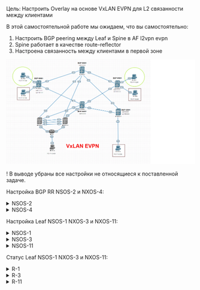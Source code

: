 Цель:
Настроить Overlay на основе VxLAN EVPN для L2 связанности между клиентами

В этой  самостоятельной работе мы ожидаем, что вы самостоятельно:

1. Настроить BGP peering между Leaf и Spine в AF l2vpn evpn
2. Spine работает в качестве route-reflector
3. Настроена связанность между клиентами в первой зоне

![](img/L2VPN.png)


! В выводе убраны все настройки не относящиеся к поставленной задаче.


Настройка BGP RR NSOS-2 и NXOS-4:

<details>
<summary>NSOS-2</summary>
<pre><code>
NX-2# show run

nv overlay evpn
feature ospf
feature bgp
feature interface-vlan
feature vn-segment-vlan-based
feature nv overlay

interface Ethernet1/1
  no switchport
  medium p2p
  ip unnumbered loopback0
  ip ospf network point-to-point
  no ip ospf passive-interface
  ip router ospf UNDER area 0.0.0.0
  no shutdown

interface Ethernet1/2
  no switchport
  medium p2p
  ip unnumbered loopback0
  ip ospf network point-to-point
  no ip ospf passive-interface
  ip router ospf UNDER area 0.0.0.0
  no shutdown

interface Ethernet1/3
  no switchport
  medium p2p
  ip unnumbered loopback0
  ip ospf network point-to-point
  no ip ospf passive-interface
  ip router ospf UNDER area 0.0.0.0
  no shutdown

interface loopback0
  ip address 2.2.2.2/32
  ip router ospf UNDER area 0.0.0.0
cli alias name wr copy running-config startup-config
line console
line vty
boot nxos bootflash:/nxos.9.2.2.bin
router ospf UNDER
  router-id 2.2.2.2
router bgp 65001
  template peer LEAF
    remote-as 65001
    update-source loopback0
    address-family l2vpn evpn
      send-community
      send-community extended
      route-reflector-client
  neighbor 1.1.1.1
    inherit peer LEAF
  neighbor 3.3.3.3
    inherit peer LEAF
  neighbor 5.5.5.5
    inherit peer LEAF

</code></pre>
</details>

<details>
<summary>NSOS-4</summary>
<pre><code>
NX-4# show run

nv overlay evpn
feature ospf
feature bgp
feature interface-vlan
feature vn-segment-vlan-based
feature nv overlay

interface Ethernet1/1
  no switchport
  medium p2p
  ip unnumbered loopback0
  ip ospf network point-to-point
  no ip ospf passive-interface
  ip router ospf UNDER area 0.0.0.0
  no shutdown

interface Ethernet1/2
  no switchport
  medium p2p
  ip unnumbered loopback0
  ip ospf network point-to-point
  no ip ospf passive-interface
  ip router ospf UNDER area 0.0.0.0
  no shutdown

interface Ethernet1/3
  no switchport
  medium p2p
  ip unnumbered loopback0
  ip ospf network point-to-point
  no ip ospf passive-interface
  ip router ospf UNDER area 0.0.0.0
  no shutdown

interface loopback0
  ip address 4.4.4.4/32
  ip router ospf UNDER area 0.0.0.0
cli alias name wr copy running-config startup-config
line console
line vty
boot nxos bootflash:/nxos.9.2.2.bin
router ospf UNDER
  router-id 4.4.4.4
router bgp 65001
  template peer LEAF
    remote-as 65001
    update-source loopback0
    address-family l2vpn evpn
      send-community
      send-community extended
      route-reflector-client
  neighbor 1.1.1.1
    inherit peer LEAF
  neighbor 3.3.3.3
    inherit peer LEAF
  neighbor 5.5.5.5
    inherit peer LEAF

</code></pre>
</details>

Настройка Leaf NSOS-1 NXOS-3 и NXOS-11:

<details>
<summary>NSOS-1</summary>
<pre><code>
NX-1# show run

nv overlay evpn
feature ospf
feature bgp
feature interface-vlan
feature vn-segment-vlan-based
feature nv overlay

vlan 1,11-12
vlan 11
  vn-segment 11000
vlan 12
  vn-segment 12000

interface nve1
  no shutdown
  host-reachability protocol bgp
  source-interface loopback1
  member vni 11000
    ingress-replication protocol bgp
  member vni 12000
    ingress-replication protocol bgp

interface Ethernet1/1
  no switchport
  medium p2p
  ip unnumbered loopback0
  ip ospf network point-to-point
  no ip ospf passive-interface
  ip router ospf UNDER area 0.0.0.0
  no shutdown

interface Ethernet1/2
  no switchport
  medium p2p
  ip unnumbered loopback0
  ip ospf network point-to-point
  no ip ospf passive-interface
  ip router ospf UNDER area 0.0.0.0
  no shutdown

interface Ethernet1/3
  switchport access vlan 11

interface Ethernet1/4
  switchport access vlan 12

interface loopback0
  ip address 1.1.1.1/32
  ip router ospf UNDER area 0.0.0.0

interface loopback1
  ip address 10.1.1.1/32
  ip router ospf UNDER area 0.0.0.0
cli alias name wr copy running-config startup-config
line console
line vty
no feature signature-verification
router ospf UNDER
  router-id 1.1.1.1
router bgp 65001
  template peer SPINE
    remote-as 65001
    update-source loopback0
    address-family l2vpn evpn
      send-community
      send-community extended
  neighbor 2.2.2.2
    inherit peer SPINE
  neighbor 4.4.4.4
    inherit peer SPINE

</code></pre>
</details>

<details>
<summary>NSOS-3</summary>
<pre><code>
NX-3# show run

nv overlay evpn
feature ospf
feature bgp
feature interface-vlan
feature vn-segment-vlan-based
feature nv overlay

interface nve1
  no shutdown
  host-reachability protocol bgp
  source-interface loopback1
  member vni 11000
    ingress-replication protocol bgp
  member vni 12000
    ingress-replication protocol bgp

interface Ethernet1/1
  no switchport
  medium p2p
  ip unnumbered loopback0
  ip ospf network point-to-point
  no ip ospf passive-interface
  ip router ospf UNDER area 0.0.0.0
  no shutdown

interface Ethernet1/2
  no switchport
  medium p2p
  ip unnumbered loopback0
  ip ospf network point-to-point
  no ip ospf passive-interface
  ip router ospf UNDER area 0.0.0.0
  no shutdown

interface Ethernet1/3
  switchport access vlan 11

interface Ethernet1/4
  switchport access vlan 12

interface loopback0
  ip address 3.3.3.3/32
  ip router ospf UNDER area 0.0.0.0

interface loopback1
  ip address 30.3.3.3/32
  ip router ospf UNDER area 0.0.0.0
cli alias name wr copy running-config startup-config
line console
line vty
no feature signature-verification
router ospf UNDER
  router-id 3.3.3.3
router bgp 65001
  template peer SPINE
    remote-as 65001
    update-source loopback0
    address-family l2vpn evpn
      send-community
      send-community extended
  neighbor 2.2.2.2
    inherit peer SPINE
  neighbor 4.4.4.4
    inherit peer SPINE

</code></pre>
</details>

<details>
<summary>NSOS-11</summary>
<pre><code>
NX-11# show run

nv overlay evpn
feature ospf
feature bgp
feature interface-vlan
feature vn-segment-vlan-based
feature nv overlay

vlan 1,12
vlan 12
  vn-segment 12000

interface nve1
  no shutdown
  host-reachability protocol bgp
  source-interface loopback1
  member vni 12000
    ingress-replication protocol bgp

interface Ethernet1/1
  switchport access vlan 12

interface Ethernet1/2
  no switchport
  medium p2p
  ip unnumbered loopback0
  ip ospf network point-to-point
  no ip ospf passive-interface
  ip router ospf UNDER area 0.0.0.0
  no shutdown

interface Ethernet1/3
  no switchport
  medium p2p
  ip unnumbered loopback0
  ip ospf network point-to-point
  no ip ospf passive-interface
  ip router ospf UNDER area 0.0.0.0
  no shutdown

interface loopback0
  ip address 5.5.5.5/32
  ip router ospf UNDER area 0.0.0.0

interface loopback1
  ip address 50.5.5.5/32
  ip router ospf UNDER area 0.0.0.0
cli alias name wr copy running-config startup-config
line console
line vty
no feature signature-verification
router ospf UNDER
  router-id 5.5.5.5
router bgp 65001
  template peer SPINE
    remote-as 65001
    update-source loopback0
    address-family l2vpn evpn
      send-community
      send-community extended
  neighbor 2.2.2.2
    inherit peer SPINE
  neighbor 4.4.4.4
    inherit peer SPINE

</code></pre>
</details>

Статус Leaf NSOS-1 NXOS-3 и NXOS-11:

<details>
<summary>R-1</summary>
<pre><code>

</code></pre>
</details>

<details>
<summary>R-3</summary>
<pre><code>

</code></pre>
</details>

<details>
<summary>R-11</summary>
<pre><code>
NX-11# show nve internal platform interface nve 1 detail
Printing Interface ifindex 0x49000001 detail
|======|=========================|===============|===============|=====|=====|
|Intf  |State                    |PriIP          |SecIP          |Vnis |Peers|
|======|=========================|===============|===============|=====|=====|
|nve1  |UP                       |50.5.5.5       |0.0.0.0        |1    |2    |
|======|=========================|===============|===============|=====|=====|

SW_BD/VNIs of interface nve1:
================================================
|======|======|=========================|======|====|======|========
|Sw BD |Vni   |State                    |Intf  |Type|Vrf-ID|Notified
|======|======|=========================|======|====|======|========
|12    |12000 |UP                       |nve1  |CP  |0     |Yes
|======|======|=========================|======|====|======|========

Peers of interface nve1:
============================================

Peer_ip: 10.1.1.1
  Peer-ID   : 1
  State     : UP
  Learning  : Disabled
  TunnelID  : 0x0
  Mode      : Symmetric
  MAC       : 0000.0000.0000
  Table-ID  : 0x1
  Encap     : 0x0


Peer_ip: 30.3.3.3
  Peer-ID   : 2
  State     : UP
  Learning  : Disabled
  TunnelID  : 0x0
  Mode      : Symmetric
  MAC       : 0000.0000.0000
  Table-ID  : 0x1
  Encap     : 0x0

  NX-11# show bgp l2vpn evpn summary

  Neighbor        V    AS MsgRcvd MsgSent   TblVer  InQ OutQ Up/Down  State/PfxRcd
  2.2.2.2         4 65001      88      97       29    0    0 01:14:19 2
  4.4.4.4         4 65001      87      96       29    0    0 01:13:16 2

  NX-11# show bgp l2vpn evpn

  .Network            Next Hop            Metric     LocPrf     Weight Path
  .Route Distinguisher: 1.1.1.1:32779
  *>i[2]:[0]:[0]:[48]:[0050.7966.6806]:[0]:[0.0.0.0]/216
                        10.1.1.1                          100          0 i
  * i                   10.1.1.1                          100          0 i
  * i[3]:[0]:[32]:[10.1.1.1]/88
                        10.1.1.1                          100          0 i
  *>i                   10.1.1.1                          100          0 i

  Route Distinguisher: 3.3.3.3:32779
  *>i[2]:[0]:[0]:[48]:[0050.7966.6808]:[0]:[0.0.0.0]/216
                        30.3.3.3                          100          0 i
  * i                   30.3.3.3                          100          0 i
  * i[3]:[0]:[32]:[30.3.3.3]/88
                        30.3.3.3                          100          0 i
  *>i                   30.3.3.3                          100          0 i

  Route Distinguisher: 5.5.5.5:32779    (L2VNI 12000)
  *>i[2]:[0]:[0]:[48]:[0050.7966.6806]:[0]:[0.0.0.0]/216
                        10.1.1.1                          100          0 i
  *>i[2]:[0]:[0]:[48]:[0050.7966.6808]:[0]:[0.0.0.0]/216
                        30.3.3.3                          100          0 i
  *>l[2]:[0]:[0]:[48]:[0050.7966.680d]:[0]:[0.0.0.0]/216
                        50.5.5.5                          100      32768 i
  *>i[3]:[0]:[32]:[10.1.1.1]/88
                        10.1.1.1                          100          0 i
  *>i[3]:[0]:[32]:[30.3.3.3]/88
                        30.3.3.3                          100          0 i
  *>l[3]:[0]:[32]:[50.5.5.5]/88
                        50.5.5.5                          100      32768 i

</code></pre>
</details>
